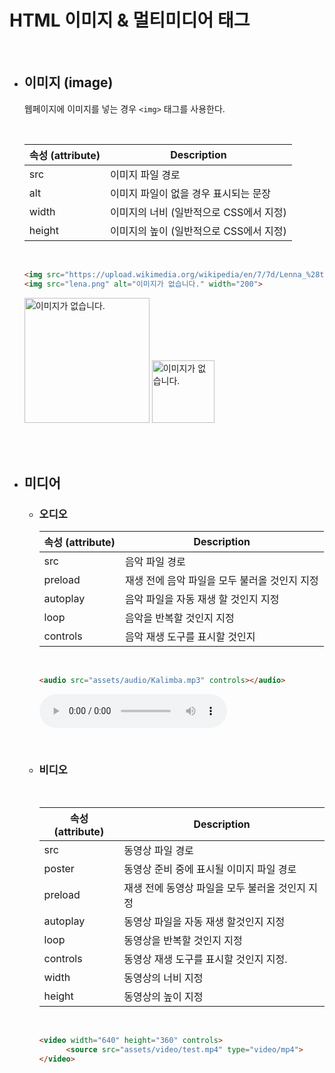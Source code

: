 # HTML 이미지 & 멀티미디어 태그

<br>

- ## 이미지 (image)

  웹페이지에 이미지를 넣는 경우 `<img>` 태그를 사용한다.

  <br>

  | 속성 (attribute) | Description                             |
  | ---------------- | --------------------------------------- |
  | src              | 이미지 파일 경로                        |
  | alt              | 이미지 파일이 없을 경우 표시되는 문장   |
  | width            | 이미지의 너비 (일반적으로 CSS에서 지정) |
  | height           | 이미지의 높이 (일반적으로 CSS에서 지정) |

  <br>

  ~~~html
  <img src="https://upload.wikimedia.org/wikipedia/en/7/7d/Lenna_%28test_image%29.png" alt="이미지가 없습니다." width="200">
  <img src="lena.png" alt="이미지가 없습니다." width="200">
  ~~~

  <img src="https://upload.wikimedia.org/wikipedia/en/7/7d/Lenna_%28test_image%29.png" alt="이미지가 없습니다." width="200">

  <img src="lena.png" alt="이미지가 없습니다." width="100">

  <br><br>

- ## 미디어


  - ### 오디오

    | 속성 (attribute) | Description                                   |
    | ---------------- | --------------------------------------------- |
    | src              | 음악 파일 경로                                |
    | preload          | 재생 전에 음악 파일을 모두 불러올 것인지 지정 |
    | autoplay         | 음악 파일을 자동 재생 할 것인지 지정          |
    | loop             | 음악을 반복할 것인지 지정                     |
    | controls         | 음악 재생 도구를 표시할 것인지                |

    <br>

    ~~~html
    <audio src="assets/audio/Kalimba.mp3" controls></audio>
    ~~~

    <audio src="assets/audio/Kalimba.mp3" controls></audio>

    <br>

  - ### 비디오

    <br>

    | 속성 (attribute) | Description                                     |
    | ---------------- | ----------------------------------------------- |
    | src              | 동영상 파일 경로                                |
    | poster           | 동영상 준비 중에 표시될 이미지 파일 경로        |
    | preload          | 재생 전에 동영상 파일을 모두 불러올 것인지 지정 |
    | autoplay         | 동영상 파일을 자동 재생 할것인지 지정           |
    | loop             | 동영상을 반복할 것인지 지정                     |
    | controls         | 동영상 재생 도구를 표시할 것인지 지정.          |
    | width            | 동영상의 너비 지정                              |
    | height           | 동영상의 높이 지정                              |

    <br>

    ~~~html
    <video width="640" height="360" controls>
          <source src="assets/video/test.mp4" type="video/mp4">
    </video>
    ~~~

    


